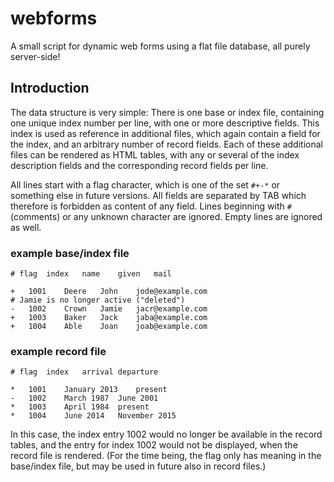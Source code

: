 # webforms

A small script for dynamic web forms using a flat file database,
all purely server-side!

## Introduction

The data structure is very simple: There is one base or index file,
containing one unique index number per line, with one or more descriptive
fields.  This index is used as reference in additional files, which
again contain a field for the index, and an arbitrary number of record
fields. Each of these additional files can be rendered as HTML tables,
with any or several of the index description fields and the corresponding
record fields per line.

All lines start with a flag character, which is one of the set `#+-*`
or something else in future versions. All fields are separated by TAB
which therefore is forbidden as content of any field.  Lines beginning
with `#` (comments) or any unknown character are ignored.  Empty lines
are ignored as well.

### example base/index file

	# flag	index	name	given	mail

	+	1001	Deere	John	jode@example.com
	# Jamie is no longer active ("deleted")
	-	1002	Crown	Jamie	jacr@example.com
	+	1003	Baker	Jack	jaba@example.com
	+	1004	Able	Joan	joab@example.com

### example record file

	# flag	index	arrival	departure
	
	*	1001	January 2013	present
	-	1002	March 1987	June 2001
	*	1003	April 1984	present
	*	1004	June 2014	November 2015

In this case, the index entry 1002 would no longer be available in the
record tables, and the entry for index 1002 would not be displayed,
when the record file is rendered. (For the time being, the flag only
has meaning in the base/index file, but may be used in future also in
record files.)
